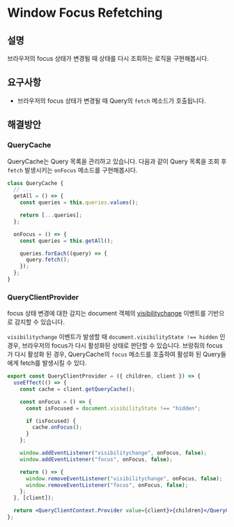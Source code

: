 # Window Focus Refetching

## 설명

브라우저의 focus 상태가 변경될 때 상태를 다시 조회하는 로직을 구현해봅시다.

## 요구사항

- 브라우저의 focus 상태가 변경될 때 Query의 `fetch` 메소드가 호출됩니다.

## 해결방안

### QueryCache

QueryCache는 Query 목록을 관리하고 있습니다. 다음과 같이 Query 목록을 조회 후 `fetch` 발생시키는 `onFocus` 메소드를 구현해봅시다.

```jsx
class QueryCache {
  // ...
  getAll = () => {
    const queries = this.queries.values();

    return [...queries];
  };

  onFocus = () => {
    const queries = this.getAll();

    queries.forEach((query) => {
      query.fetch();
    });
  };
}
```

### QueryClientProvider

focus 상태 변경에 대한 감지는 document 객체의 [visibilitychange](https://developer.mozilla.org/en-US/docs/Web/API/Document/visibilitychange_event) 이벤트를 기반으로 감지할 수 있습니다.

`visibilitychange` 이벤트가 발생할 때 `document.visibilityState !== hidden` 인 경우, 브라우저의 focus가 다시 활성화된 상태로 판단할 수 있습니다. 브랑줘의 focus가 다시 활성화 된 경우, QueryCache의 `focus` 메소드를 호출하여 활성화 된 Query들에게 fetch를 발생시킬 수 있다.

```jsx
export const QueryClientProvider = ({ children, client }) => {
  useEffect(() => {
    const cache = client.getQueryCache();

    const onFocus = () => {
      const isFocused = document.visibilityState !== "hidden";

      if (isFocused) {
        cache.onFocus();
      }
    };

    window.addEventListener("visibilitychange", onFocus, false);
    window.addEventListener("focus", onFocus, false);

    return () => {
      window.removeEventListener("visibilitychange", onFocus, false);
      window.removeEventListener("focus", onFocus, false);
    };
  }, [client]);

  return <QueryClientContext.Provider value={client}>{children}</QueryClientContext.Provider>;
};
```

